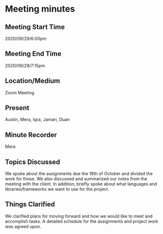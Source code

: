 # Meeting minutes

## Meeting Start Time
2020/09/29/6:00pm

## Meeting End Time
2020/09/29/7:15pm

## Location/Medium
Zoom Meeting

## Present
Austin, Mera, Iqra, Jamari, Duan

## Minute Recorder
Mera

## Topics Discussed
We spoke about the assignments due the 18th of October and divided the work for those. We also discussed and summarized our notes from the meeting with the client. In addition, briefly spoke about what languages and libraries/frameworks we want to use for the project.


## Things Clarified
We clarified plans for moving forward and how we would like to meet and accomplish tasks. A detailed schedule for the assignments and project work was agreed upon. 
